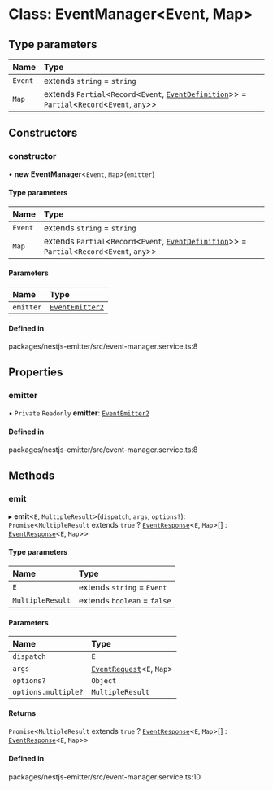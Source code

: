# Class: EventManager<Event, Map\>

## Type parameters

| Name | Type |
| :------ | :------ |
| `Event` | extends `string` = `string` |
| `Map` | extends `Partial`<`Record`<`Event`, [`EventDefinition`](../types/EventDefinition.md)\>\> = `Partial`<`Record`<`Event`, `any`\>\> |

## Constructors

### constructor

• **new EventManager**<`Event`, `Map`\>(`emitter`)

#### Type parameters

| Name | Type |
| :------ | :------ |
| `Event` | extends `string` = `string` |
| `Map` | extends `Partial`<`Record`<`Event`, [`EventDefinition`](../types/EventDefinition.md)\>\> = `Partial`<`Record`<`Event`, `any`\>\> |

#### Parameters

| Name | Type |
| :------ | :------ |
| `emitter` | [`EventEmitter2`](EventEmitter2.md) |

#### Defined in

packages/nestjs-emitter/src/event-manager.service.ts:8

## Properties

### emitter

• `Private` `Readonly` **emitter**: [`EventEmitter2`](EventEmitter2.md)

#### Defined in

packages/nestjs-emitter/src/event-manager.service.ts:8

## Methods

### emit

▸ **emit**<`E`, `MultipleResult`\>(`dispatch`, `args`, `options?`): `Promise`<`MultipleResult` extends ``true`` ? [`EventResponse`](../types/EventResponse.md)<`E`, `Map`\>[] : [`EventResponse`](../types/EventResponse.md)<`E`, `Map`\>\>

#### Type parameters

| Name | Type |
| :------ | :------ |
| `E` | extends `string` = `Event` |
| `MultipleResult` | extends `boolean` = ``false`` |

#### Parameters

| Name | Type |
| :------ | :------ |
| `dispatch` | `E` |
| `args` | [`EventRequest`](../types/EventRequest.md)<`E`, `Map`\> |
| `options?` | `Object` |
| `options.multiple?` | `MultipleResult` |

#### Returns

`Promise`<`MultipleResult` extends ``true`` ? [`EventResponse`](../types/EventResponse.md)<`E`, `Map`\>[] : [`EventResponse`](../types/EventResponse.md)<`E`, `Map`\>\>

#### Defined in

packages/nestjs-emitter/src/event-manager.service.ts:10
